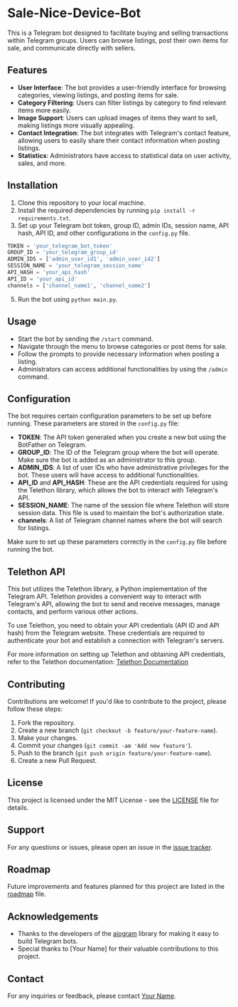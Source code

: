 # Sale-Nice-Device-Bot

This is a Telegram bot designed to facilitate buying and selling transactions within Telegram groups. Users can browse listings, post their own items for sale, and communicate directly with sellers.

## Features

- **User Interface**: The bot provides a user-friendly interface for browsing categories, viewing listings, and posting items for sale.
- **Category Filtering**: Users can filter listings by category to find relevant items more easily.
- **Image Support**: Users can upload images of items they want to sell, making listings more visually appealing.
- **Contact Integration**: The bot integrates with Telegram's contact feature, allowing users to easily share their contact information when posting listings.
- **Statistics**: Administrators have access to statistical data on user activity, sales, and more.

## Installation

1. Clone this repository to your local machine.
2. Install the required dependencies by running `pip install -r requirements.txt`.
3. Set up your Telegram bot token, group ID, admin IDs, session name, API hash, API ID, and other configurations in the `config.py` file.

```python
TOKEN = 'your_telegram_bot_token'
GROUP_ID = 'your_telegram_group_id'
ADMIN_IDS = ['admin_user_id1', 'admin_user_id2']
SESSION_NAME = 'your_telegram_session_name'
API_HASH = 'your_api_hash'
API_ID = 'your_api_id'
channels = ['channel_name1', 'channel_name2']
```

5. Run the bot using `python main.py`.

## Usage

- Start the bot by sending the `/start` command.
- Navigate through the menu to browse categories or post items for sale.
- Follow the prompts to provide necessary information when posting a listing.
- Administrators can access additional functionalities by using the `/admin` command.


## Configuration

The bot requires certain configuration parameters to be set up before running. These parameters are stored in the `config.py` file:

- **TOKEN**: The API token generated when you create a new bot using the BotFather on Telegram.
- **GROUP_ID**: The ID of the Telegram group where the bot will operate. Make sure the bot is added as an administrator to this group.
- **ADMIN_IDS**: A list of user IDs who have administrative privileges for the bot. These users will have access to additional functionalities.
- **API_ID** and **API_HASH**: These are the API credentials required for using the Telethon library, which allows the bot to interact with Telegram's API.
- **SESSION_NAME**: The name of the session file where Telethon will store session data. This file is used to maintain the bot's authorization state.
- **channels**: A list of Telegram channel names where the bot will search for listings.

Make sure to set up these parameters correctly in the `config.py` file before running the bot.

## Telethon API

This bot utilizes the Telethon library, a Python implementation of the Telegram API. Telethon provides a convenient way to interact with Telegram's API, allowing the bot to send and receive messages, manage contacts, and perform various other actions.

To use Telethon, you need to obtain your API credentials (API ID and API hash) from the Telegram website. These credentials are required to authenticate your bot and establish a connection with Telegram's servers.

For more information on setting up Telethon and obtaining API credentials, refer to the Telethon documentation: [Telethon Documentation]([https://docs.telethon.dev/en/latest/](https://docs.telethon.dev/en/stable/))

## Contributing

Contributions are welcome! If you'd like to contribute to the project, please follow these steps:

1. Fork the repository.
2. Create a new branch (`git checkout -b feature/your-feature-name`).
3. Make your changes.
4. Commit your changes (`git commit -am 'Add new feature'`).
5. Push to the branch (`git push origin feature/your-feature-name`).
6. Create a new Pull Request.

## License

This project is licensed under the MIT License - see the [LICENSE](LICENSE) file for details.

## Support

For any questions or issues, please open an issue in the [issue tracker](https://github.com/your-username/telegram-marketplace-bot/issues).

## Roadmap

Future improvements and features planned for this project are listed in the [roadmap](ROADMAP.md) file.

## Acknowledgements

- Thanks to the developers of the [aiogram](https://github.com/aiogram/aiogram) library for making it easy to build Telegram bots.
- Special thanks to [Your Name] for their valuable contributions to this project.

## Contact

For any inquiries or feedback, please contact [Your Name](mailto:your.email@example.com).

